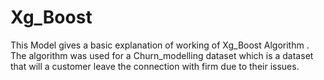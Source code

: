 # Xg_Boost
This Model gives a basic explanation of working of Xg_Boost Algorithm . The algorithm was used for a Churn_modelling dataset which is a dataset that will a customer leave the connection with firm due to their issues.
